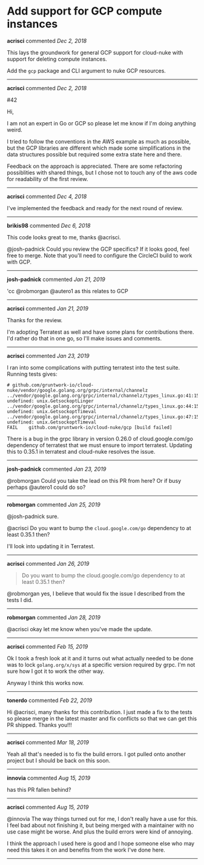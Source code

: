 # Add support for GCP compute instances

**acrisci** commented *Dec 2, 2018*

This lays the groundwork for general GCP support for cloud-nuke with
support for deleting compute instances.

Add the `gcp` package and CLI argument to nuke GCP resources.
<br />
***


**acrisci** commented *Dec 2, 2018*

#42 

Hi,

I am not an expert in Go or GCP so please let me know if I'm doing anything weird.

I tried to follow the conventions in the AWS example as much as possible, but the GCP libraries are different which made some simplifications in the data structures possible but required some extra state here and there.

Feedback on the approach is appreciated. There are some refactoring possiblities with shared things, but I chose not to touch any of the aws code for readability of the first review.
***

**acrisci** commented *Dec 4, 2018*

I've implemented the feedback and ready for the next round of review.
***

**brikis98** commented *Dec 6, 2018*

This code looks great to me, thanks @acrisci.

@josh-padnick Could you review the GCP specifics? If it looks good, feel free to merge. Note that you'll need to configure the CircleCI build to work with GCP. 
***

**josh-padnick** commented *Jan 21, 2019*

'cc @robmorgan @autero1 as this relates to GCP
***

**acrisci** commented *Jan 21, 2019*

Thanks for the review.

I'm adopting Terratest as well and have some plans for contributions there. I'd rather do that in one go, so I'll make issues and comments.
***

**acrisci** commented *Jan 23, 2019*

I ran into some complications with putting terratest into the test suite. Running tests gives:

```
# github.com/gruntwork-io/cloud-nuke/vendor/google.golang.org/grpc/internal/channelz
../vendor/google.golang.org/grpc/internal/channelz/types_linux.go:41:15: undefined: unix.GetsockoptLinger
../vendor/google.golang.org/grpc/internal/channelz/types_linux.go:44:15: undefined: unix.GetsockoptTimeval
../vendor/google.golang.org/grpc/internal/channelz/types_linux.go:47:15: undefined: unix.GetsockoptTimeval
FAIL	github.com/gruntwork-io/cloud-nuke/gcp [build failed]
```

There is a bug in the grpc library in version 0.26.0 of cloud.google.com/go dependency of terratest that we must ensure to import terratest. Updating this to 0.35.1 in terratest and cloud-nuke resolves the issue.
***

**josh-padnick** commented *Jan 23, 2019*

@robmorgan Could you take the lead on this PR from here? Or if busy perhaps @autero1 could do so?
***

**robmorgan** commented *Jan 25, 2019*

@josh-padnick sure.

@acrisci Do you want to bump the `cloud.google.com/go` dependency to at least 0.35.1 then?

I'll look into updating it in Terratest.
***

**acrisci** commented *Jan 26, 2019*

> Do you want to bump the cloud.google.com/go dependency to at least 0.35.1 then?

@robmorgan yes, I believe that would fix the issue I described from the tests I did.
***

**robmorgan** commented *Jan 28, 2019*

@acrisci okay let me know when you've made the update.
***

**acrisci** commented *Feb 15, 2019*

Ok I took a fresh look at it and it turns out what actually needed to be done was to lock `golang.org/x/sys` at a specific version required by grpc. I'm not sure how I got it to work the other way.

Anyway I think this works now.
***

**tonerdo** commented *Feb 22, 2019*

Hi @acrisci, many thanks for this contribution. I just made a fix to the tests so please merge in the latest master and fix conflicts so that we can get this PR shipped. Thanks you!!!
***

**acrisci** commented *Mar 18, 2019*

Yeah all that's needed is to fix the build errors. I got pulled onto another project but I should be back on this soon.
***

**innovia** commented *Aug 15, 2019*

has this PR fallen behind? 
***

**acrisci** commented *Aug 15, 2019*

@innovia The way things turned out for me, I don't really have a use for this. I feel bad about not finishing it, but being merged with a maintainer with no use case might be worse. And plus the build errors were kind of annoying.

I think the approach I used here is good and I hope someone else who may need this takes it on and benefits from the work I've done here.
***


